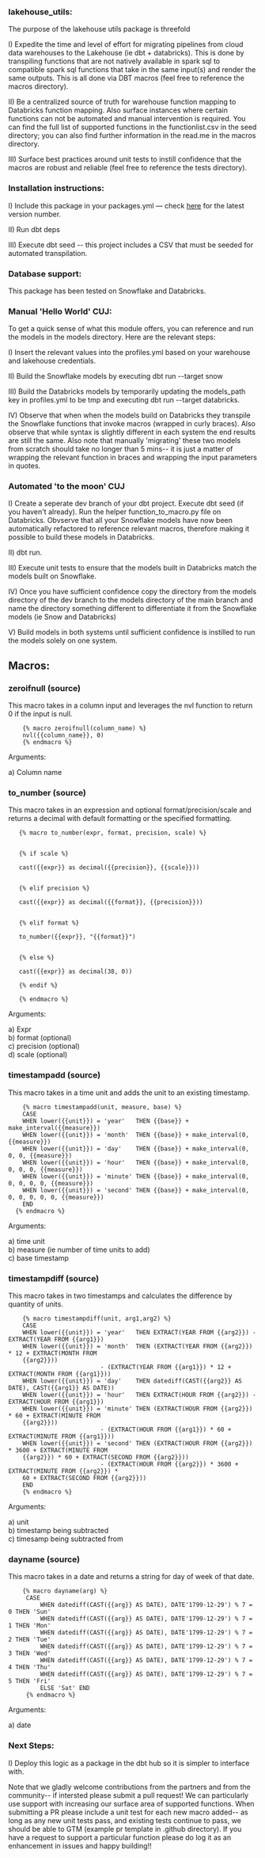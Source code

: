 ### lakehouse_utils:

The purpose of the lakehouse utils package is threefold 

I) Expedite the time and level of effort for migrating pipelines from cloud data warehouses to the Lakehouse  (ie dbt + databricks). This is done by transpiling functions that are not natively available in spark sql to compatible spark sql functions that take in the same input(s) and render the same outputs. This is all done via DBT macros (feel free to reference the macros directory).  

II) Be a centralized source of truth for warehouse function mapping to Databricks function mapping. Also surface instances where certain functions can not be automated and manual intervention is required. You can find the full list of supported functions in the functionlist.csv in the seed directory; you can also find further information in the read.me in the macros directory.  

III) Surface best practices around unit tests to instill confidence that the macros are robust and reliable (feel free to reference the tests directory). 

### Installation instructions:

I) Include this package in your packages.yml — check [here](https://github.com/rlsalcido24/lakehouse_utils/releases/tag/v0.1.1) for the latest version number.

II) Run dbt deps

III) Execute dbt seed -- this project includes a CSV that must be seeded for automated transpilation.

### Database support:

This package has been tested on Snowflake and Databricks.

### Manual 'Hello World' CUJ:  

To get a quick sense of what this module offers, you can reference and run the models in the models directory. Here are the relevant steps:  

I) Insert the relevant values into the profiles.yml based on your warehouse and lakehouse credentials.

II) Build the Snowflake models by executing dbt run --target snow 

III) Build the Databricks models by temporarily updating the models_path key in profiles.yml to be tmp and executing dbt run --target databricks.

IV) Observe that when when the models build on Databricks they transpile the Snowflake functions that invoke macros (wrapped in curly braces). Also observe that while syntax is slightly different in each system the end results are still the same. Also note that manually 'migrating' these two models from scratch should take no longer than 5 mins-- it is just a matter of wrapping the relevant function in braces and wrapping the input parameters in quotes. 

### Automated 'to the moon' CUJ 

I) Create a seperate dev branch of your dbt project. Execute dbt seed (if you haven't already). Run the helper function_to_macro.py file on Databricks. Obvserve that all your Snowflake models have now been automatically refactored to reference relevant macros, therefore making it possible to build these models in Databricks.

II) dbt run.

III) Execute unit tests to ensure that the models built in Databricks match the models built on Snowflake.

IV) Once you have sufficient confidence copy the directory from the models directory of the dev branch to the models directory of the main branch and name the directory something different to differentiate it from the Snowflake models (ie Snow and Databricks) 

V) Build models in both systems until sufficient confidence is instilled to run the models solely on one system.

## Macros:

### zeroifnull (source)

This macro takes in a column input and leverages the nvl function to return 0 if the input is null.
```
    {% macro zeroifnull(column_name) %}
    nvl({{column_name}}, 0)
    {% endmacro %}
```

Arguments:

a) Column name

### to_number (source)

This macro takes in an expression and optional format/precision/scale and returns a decimal with default formatting or the specified formatting.
```
   {% macro to_number(expr, format, precision, scale) %}


   {% if scale %}

   cast({{expr}} as decimal({{precision}}, {{scale}}))


   {% elif precision %}

   cast({{expr}} as decimal({{format}}, {{precision}}))


   {% elif format %}

   to_number({{expr}}, "{{format}}")


   {% else %}

   cast({{expr}} as decimal(38, 0))

   {% endif %}	

   {% endmacro %}
```

Arguments:

a) Expr <br>
b) format (optional) <br>
c) precision (optional) <br>
d) scale (optional) 

### timestampadd (source)

This macro takes in a time unit and adds the unit to an existing timestamp. 
```
    {% macro timestampadd(unit, measure, base) %}
    CASE 
    WHEN lower({{unit}}) = 'year'   THEN {{base}} + make_interval({{measure}})
    WHEN lower({{unit}}) = 'month'  THEN {{base}} + make_interval(0, {{measure}})
    WHEN lower({{unit}}) = 'day'    THEN {{base}} + make_interval(0, 0, 0, {{measure}})
    WHEN lower({{unit}}) = 'hour'   THEN {{base}} + make_interval(0, 0, 0, 0, {{measure}})
    WHEN lower({{unit}}) = 'minute' THEN {{base}} + make_interval(0, 0, 0, 0, 0, {{measure}})
    WHEN lower({{unit}}) = 'second' THEN {{base}} + make_interval(0, 0, 0, 0, 0, 0, {{measure}})
    END
  {% endmacro %}
```

Arguments:

a) time unit <br>
b) measure (ie number of time units to add) <br>
c) base timestamp

### timestampdiff (source)

This macro takes in two timestamps and calculates the difference by quantity of units.
```
    {% macro timestampdiff(unit, arg1,arg2) %}
    CASE 
    WHEN lower({{unit}}) = 'year'   THEN EXTRACT(YEAR FROM {{arg2}}) - EXTRACT(YEAR FROM {{arg1}})
    WHEN lower({{unit}}) = 'month'  THEN (EXTRACT(YEAR FROM {{arg2}}) * 12 + EXTRACT(MONTH FROM 
    {{arg2}}))
                          - (EXTRACT(YEAR FROM {{arg1}}) * 12 + EXTRACT(MONTH FROM {{arg1}}))
    WHEN lower({{unit}}) = 'day'    THEN datediff(CAST({{arg2}} AS DATE), CAST({{arg1}} AS DATE))
    WHEN lower({{unit}}) = 'hour'   THEN EXTRACT(HOUR FROM {{arg2}}) - EXTRACT(HOUR FROM {{arg1}})
    WHEN lower({{unit}}) = 'minute' THEN (EXTRACT(HOUR FROM {{arg2}}) * 60 + EXTRACT(MINUTE FROM 
    {{arg2}}))
                          - (EXTRACT(HOUR FROM {{arg1}}) * 60 + EXTRACT(MINUTE FROM {{arg1}}))
    WHEN lower({{unit}}) = 'second' THEN (EXTRACT(HOUR FROM {{arg2}}) * 3600 + EXTRACT(MINUTE FROM 
    {{arg2}}) * 60 + EXTRACT(SECOND FROM {{arg2}}))
                          - (EXTRACT(HOUR FROM {{arg2}}) * 3600 + EXTRACT(MINUTE FROM {{arg2}}) * 
    60 + EXTRACT(SECOND FROM {{arg2}}))
    END
    {% endmacro %}
```

Arguments:

a) unit <br>
b) timestamp being subtracted <br>
c) timesamp being subtracted from

### dayname (source)

This macro takes in a date and returns a string for day of week of that date.
```
    {% macro dayname(arg) %}
     CASE 
         WHEN datediff(CAST({{arg}} AS DATE), DATE'1799-12-29') % 7 = 0 THEN 'Sun'
         WHEN datediff(CAST({{arg}} AS DATE), DATE'1799-12-29') % 7 = 1 THEN 'Mon'
         WHEN datediff(CAST({{arg}} AS DATE), DATE'1799-12-29') % 7 = 2 THEN 'Tue'
         WHEN datediff(CAST({{arg}} AS DATE), DATE'1799-12-29') % 7 = 3 THEN 'Wed'
         WHEN datediff(CAST({{arg}} AS DATE), DATE'1799-12-29') % 7 = 4 THEN 'Thu'
         WHEN datediff(CAST({{arg}} AS DATE), DATE'1799-12-29') % 7 = 5 THEN 'Fri'
         ELSE 'Sat' END
     {% endmacro %}
```

Arguments:

a) date

### Next Steps: 

I) Deploy this logic as a package in the dbt hub so it is simpler to interface with.

Note that we gladly welcome contributions from the partners and from the community-- if intersted please submit a pull request! We can particularly use support with increasing our surface area of supported functions. When submitting a PR please include a unit test for each new macro added-- as long as any new unit tests pass, and existing tests continue to pass, we should be able to GTM (example pr template in .github directory). If you have a request to support a particular function please do log it as an enhancement in issues and happy building!!
